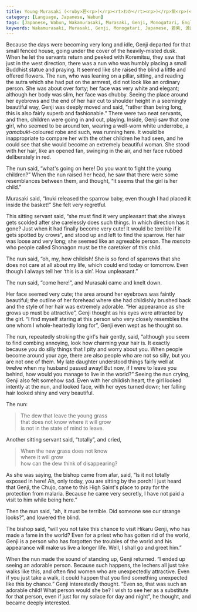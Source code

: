 ```yaml
---
title: Young Murasaki (<ruby>若<rp>(</rp><rt>わか</rt><rp>)</rp>紫<rp>(</rp><rt>むらさき</rt><rp>)</rp></ruby>)
category: [Language, Japanese, Wabun]
tags: [Japanese, Wabun, Wakamurasaki, Murasaki, Genji, Monogatari, English, Translation]
keywords: Wakamurasaki, Murasaki, Genji, Monogatari, Japanese, 若紫, 源氏, 物語, わかむらさき
---
```


Because the days were becoming very long and idle, Genji departed for that small fenced house, going under the cover of the heavily-misted dusk. When he let the servants return and peeked with Koremitsu, they saw that just in the west direction, there was a nun who was humbly placing a small Buddhist statue and praying. It seemed like she raised the blind a little and offered flowers.
The nun, who was leaning on a pillar, sitting, and reading the sutra which she had put on the armrest, did not look like an ordinary person. She was about over forty; her face was very white and elegant; although her body was slim, her face was chubby. Seeing the place around her eyebrows and the end of her hair cut to shoulder height in a seemingly beautiful way, Genji was deeply moved and said, “rather than being long, this is also fairly superb and fashionable.”
There were two neat servants, and then, children were going in and out, playing.
Inside, Genji saw that one girl, who seemed to be around ten, wearing a well-worn white underrobe, a *yamabuki*-coloured robe and such, was running here.
It would be inappropriate to compare her with the other children he had seen, and he could see that she would become an extremely beautiful woman.
She stood with her hair, like an opened fan, swinging in the air, and her face rubbed deliberately in red.

The nun said, “what's going on here! Do you want to fight the young children?” When the nun raised her head, he saw that there were some resemblances between them, and thought, “it seems that the girl is her child.”

Murasaki said, “Inuki released the sparrow baby, even though I had placed it inside the basket!” She felt very regretful.

This sitting servant said, “she must find it very unpleasant that she always gets scolded after she carelessly does such things. In which direction has it gone? Just when it had finally become very cute! It would be terrible if it gets spotted by crows”, and stood up and left to find the sparrow.
Her hair was loose and very long; she seemed like an agreeable person.
The *menoto* who people called Shonagon must be the caretaker of this child.

The nun said, “oh, my, how childish! She is so fond of sparrows that she does not care at all about my life, which could end today or tomorrow. Even though I always tell her ‘this is a sin’. How unpleasant.”

The nun said, “come here!”, and Murasaki came and knelt down.

Her face seemed very cute; the area around her eyebrows was faintly beautiful; the outline of her forehead where she had childishly brushed back and the style of her hair was extremely adorable. “Her appearance as she grows up must be attractive”, Genji thought as his eyes were attracted by the girl. “I find myself staring at this person who very closely resembles the one whom I whole-heartedly long for”, Genji even wept as he thought so.

The nun, repeatedly stroking the girl's hair gently, said, “although you seem to find combing annoying, look how charming your hair is. It exactly because you do silly things that I pity and worry about you. When people become around your age, there are also people who are not so silly, but you are not one of them. My late daughter understood things fairly well at twelve when my husband passed away! But now, if I were to leave you behind, how would you manage to live in the world?” Seeing the nun crying, Genji also felt somehow sad. Even with her childish heart, the girl looked intently at the nun, and looked face, with her eyes turned down; her falling hair looked shiny and very beautiful.

The nun:
>The dew that leave the young grass<br>
>that does not know where it will grow<br>
>is not in the state of mind to leave.

Another sitting servant said, “totally”, and cried,
>When the new grass does not know<br>
>where it will grow<br>
>how can the dew think of disappearing?

As she was saying, the bishop came from afar, said, “Is it not totally exposed in here! Ah, only today, you are sitting by the porch! I just heard that Genji, the Chujo, came to this High Saint's place to pray for the protection from malaria. Because he came very secretly, I have not paid a visit to him while being here.”

Then the nun said, “ah, it must be terrible. Did someone see our strange looks?”, and lowered the blind.

The bishop said, “will you not take this chance to visit Hikaru Genji, who has made a fame in the world? Even for a priest who has gotten rid of the world, Genji is a person who has forgotten the troubles of the world and his appearance will make us live a longer life. Well, I shall go and greet him.”

When the nun made the sound of standing up, Genji returned. “I ended up seeing an adorable person. Because such happens, the lechers all just take walks like this, and often find women who are unexpectedly attractive. Even if you just take a walk, it could happen that you find something unexpected like this by chance.” Genji interestedly thought. “Even so, that was such an adorable child! What person would she be? I wish to see her as a substitute for that person, even if just for my solace for day and night”, he thought, and became deeply interested.

